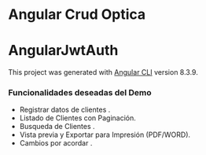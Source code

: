 # Angular Crud Optica

# AngularJwtAuth

This project was generated with [Angular CLI](https://github.com/angular/angular-cli) version 8.3.9.

### Funcionalidades deseadas del Demo

- Registrar datos de clientes . 
- Listado de Clientes con Paginación. 
- Busqueda de Clientes . 
- Vista previa y Exportar para Impresión (PDF/WORD).
- Cambios por acordar .
